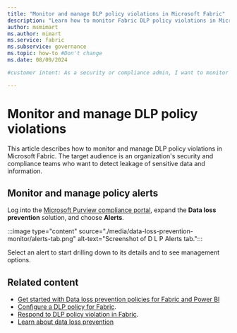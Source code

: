 ```yaml
---
title: "Monitor and manage DLP policy violations in Microsoft Fabric"
description: "Learn how to monitor Fabric DLP policy violations in Microsoft Fabric."
author: msmimart
ms.author: mimart
ms.service: fabric
ms.subservice: governance
ms.topic: how-to #Don't change
ms.date: 08/09/2024

#customer intent: As a security or compliance admin, I want to monitor DLP policy violations and alerts in order to prevent leakage of sensitive data and information in Fabric.

---
```


# Monitor and manage DLP policy violations

This article describes how to monitor and manage DLP policy violations in Microsoft Fabric. The target audience is an organization's security and compliance teams who want to detect leakage of sensitive data and information.

## Monitor and manage policy alerts

Log into the [Microsoft Purview compliance portal](https://go.microsoft.com/fwlink/p/?linkid=2077149), expand the **Data loss prevention** solution, and choose **Alerts**.

:::image type="content" source="./media/data-loss-prevention-monitor/alerts-tab.png" alt-text="Screenshot of D L P Alerts tab.":::

Select an alert to start drilling down to its details and to see management options.

## Related content

* [Get started with Data loss prevention policies for Fabric and Power BI](/purview/dlp-powerbi-get-started)
* [Configure a DLP policy for Fabric](./data-loss-prevention-configure.md).
* [Respond to DLP policy violation in Fabric](./data-loss-prevention-respond.md).
* [Learn about data loss prevention](/purview/dlp-learn-about-dlp)